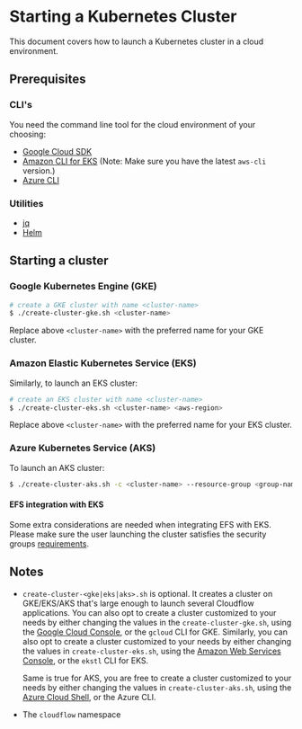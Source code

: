 # Starting a Kubernetes Cluster

This document covers how to launch a Kubernetes cluster in a cloud environment.

## Prerequisites

### CLI's
You need the command line tool for the cloud environment of your choosing:
* [Google Cloud SDK](https://cloud.google.com/sdk/)
* [Amazon CLI for EKS](https://eksctl.io/) (Note: Make sure you have the latest `aws-cli` version.)
* [Azure CLI](https://docs.microsoft.com/en-us/cli/azure/install-azure-cli?view=azure-cli-latest)

### Utilities
* [jq](https://stedolan.github.io/jq/)
* [Helm](https://helm.sh/)

## Starting a cluster

### Google Kubernetes Engine (GKE)
```bash
# create a GKE cluster with name <cluster-name>
$ ./create-cluster-gke.sh <cluster-name>
```
Replace above `<cluster-name>` with the preferred name for your GKE cluster.

### Amazon Elastic Kubernetes Service (EKS)
Similarly, to launch an EKS cluster:

```bash
# create an EKS cluster with name <cluster-name>
$ ./create-cluster-eks.sh <cluster-name> <aws-region>
```
Replace above `<cluster-name>` with the preferred name for your EKS cluster.

### Azure Kubernetes Service (AKS)

To launch an AKS cluster:

```bash
$ ./create-cluster-aks.sh -c <cluster-name> --resource-group <group-name>
```

#### EFS integration with EKS

Some extra considerations are needed when integrating EFS with EKS. Please make sure the user launching the cluster satisfies the security groups [requirements](https://docs.aws.amazon.com/efs/latest/ug/accessing-fs-create-security-groups.html).

Notes
-----
- `create-cluster-<gke|eks|aks>.sh` is optional.
  It creates a cluster on GKE/EKS/AKS that's large enough to launch several Cloudflow applications.
  You can also opt to create a cluster customized to your needs by either changing the values in the
  `create-cluster-gke.sh`, using the [Google Cloud Console](cloud.google.com), or the `gcloud` CLI for GKE.
  Similarly, you can also opt to create a cluster customized to your needs by either changing the values in `create-cluster-eks.sh`, using the [Amazon Web Services Console](aws.amazon.com), or the `ekstl` CLI for EKS.

  Same is true for AKS, you are free to create a cluster customized to your needs by either changing the values in `create-cluster-aks.sh`, using the [Azure Cloud Shell]([https://shell.azure.com](https://shell.azure.com/)), or the Azure CLI.

- The `cloudflow` namespace
